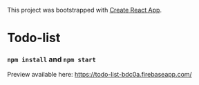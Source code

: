This project was bootstrapped with [Create React App](https://github.com/facebook/create-react-app).

# Todo-list

### `npm install` and `npm start`

Preview available here: https://todo-list-bdc0a.firebaseapp.com/
